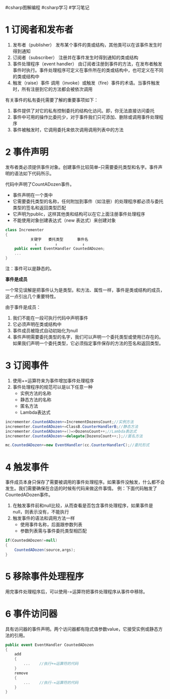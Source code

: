 #csharp图解编程  #csharp学习  #学习笔记 

# 1 订阅者和发布者

1. 发布者（publisher） 发布某个事件的类或结构，其他类可以在该事件发生时得到通知
2. 订阅者（subscriber） 注册并在事件发生时得到通知的类或结构
3. 事件处理程序（event handler） 由订阅者注册到事件的方法，在发布者触发事件时执行。事件处理程序可定义在事件所在的类或结构中，也可定义在不同的类或结构中
4. 触发（raise）事件 调用（invoke）或触发（fire）事件的术语。当事件触发时，所有注册到它的方法都会被依次调用

有关事件的私有委托需要了解的重要事项如下：
1. 事件提供了对它的私有控制委托的结构化访问。即，你无法直接访问委托
2. 事件中可用的操作比委托少，对于事件我们只可添加、删除或调用事件处理程序
3. 事件被触发时，它调用委托来依次调用调用列表中的方法

# 2 事件声明
发布者类必须提供事件对象。创建事件比较简单–只需要委托类型和名字。事件声明的语法如下代码所示。

代码中声明了CountADozen事件。
* 事件声明在一个类中
* 它需要委托类型的名称，任何附加到事件（如注册）的处理程序都必须与委托类型的签名和返回类型匹配
* 它声明为public，这样其他类和结构可以在它上面注册事件处理程序
* 不能使用对象创建表达式（new 表达式）来创建对象

```csharp
class Incrementer
{
           关键字   委托类型      事件名
             ↓        ↓           ↓
    public event EventHandler CountedADozen;
    ...
}
```

注：事件可以是静态的。

**事件是成员**

一个常见误解是把事件认为是类型。和方法、属性一样，事件是类或结构的成员，这一点引出几个重要特性。

由于事件是成员：
1. 我们不能在一段可执行代码中声明事件
2. 它必须声明在类或结构中
3. 事件成员被隐式自动初始化为null
4. 事件声明需要委托类型的名字，我们可以声明一个委托类型或使用已存在的。如果我们声明一个委托类型，它必须指定事件保存的方法的签名和返回类型。


# 3 订阅事件
1. 使用+=运算符来为事件增加事件处理程序
2. 事件处理程序的规范可以是以下任意一种
    * 实例方法的名称
    * 静态方法的名称
    * 匿名方法
    * Lambda表达式

```csharp
incrementer.CountedADozen+=IncrementDozensCount;//实例方法
incrementer.CountedADozen+=ClassB.CounterHandlerB;//静态方法
incrementer.CountedADozen+=()=>DozensCount++;//Lambda表达式
incrementer.CountedADozen+=delegate{DozensCount++;};//匿名方法

mc.CountedADozen+=new EventHandler(cc.CounterHandlerC);//委托形式
```

# 4 触发事件

事件成员本身只保存了需要被调用的事件处理程序。如果事件没触发，什么都不会发生。我们需要确保在合适的时候有代码来做这件事情。
例：下面代码触发了CountedADozen事件。

1. 在触发事件前和null比较，从而查看是否包含事件处理程序，如果事件是null，则表示没有，不能执行
2. 触发事件的语法和调用方法一样
    * 使用事件名称，后面跟参数列表
    * 参数列表需与事件委托类型相匹配

```csharp
if(CountedADozen!=null)
{
    CountedADozen(source,args);
}
```

# 5 移除事件处理程序
用完事件处理程序后，可以使用-=运算符把事件处理程序从事件中移除。

# 6 事件访问器

具有访问器的事件声明。两个访问器都有隐式值参数value，它接受实例或静态方法的引用。

```csharp
public event EventHandler CountedADozen
{
    add
    {
        ...    //执行+=运算符的代码
    }
    remove
    {
        ...    //执行-=运算符的代码
    }
}
```